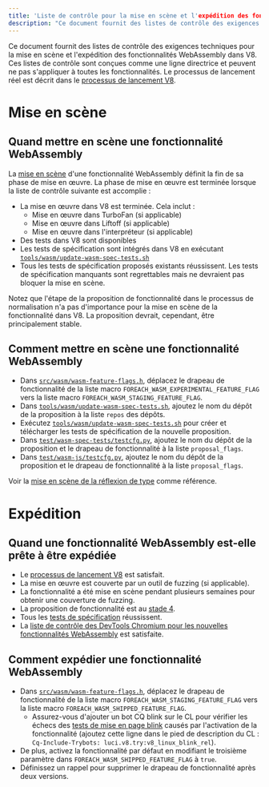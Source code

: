 ```yaml
---
title: 'Liste de contrôle pour la mise en scène et l'expédition des fonctionnalités WebAssembly'
description: "Ce document fournit des listes de contrôle des exigences techniques sur le moment où mettre en scène et expédier une fonctionnalité WebAssembly dans V8."
---
```

Ce document fournit des listes de contrôle des exigences techniques pour la mise en scène et l'expédition des fonctionnalités WebAssembly dans V8. Ces listes de contrôle sont conçues comme une ligne directrice et peuvent ne pas s'appliquer à toutes les fonctionnalités. Le processus de lancement réel est décrit dans le [processus de lancement V8](https://v8.dev/docs/feature-launch-process).

# Mise en scène

## Quand mettre en scène une fonctionnalité WebAssembly

La [mise en scène](https://docs.google.com/document/d/1ZgyNx7iLtRByBtbYi1GssWGefXXciLeADZBR_FxG-hE) d'une fonctionnalité WebAssembly définit la fin de sa phase de mise en œuvre. La phase de mise en œuvre est terminée lorsque la liste de contrôle suivante est accomplie :

- La mise en œuvre dans V8 est terminée. Cela inclut :
    - Mise en œuvre dans TurboFan (si applicable)
    - Mise en œuvre dans Liftoff (si applicable)
    - Mise en œuvre dans l'interpréteur (si applicable)
- Des tests dans V8 sont disponibles
- Les tests de spécification sont intégrés dans V8 en exécutant [`tools/wasm/update-wasm-spec-tests.sh`](https://cs.chromium.org/chromium/src/v8/tools/wasm/update-wasm-spec-tests.sh)
- Tous les tests de spécification proposés existants réussissent. Les tests de spécification manquants sont regrettables mais ne devraient pas bloquer la mise en scène.

Notez que l'étape de la proposition de fonctionnalité dans le processus de normalisation n'a pas d'importance pour la mise en scène de la fonctionnalité dans V8. La proposition devrait, cependant, être principalement stable.

## Comment mettre en scène une fonctionnalité WebAssembly

- Dans [`src/wasm/wasm-feature-flags.h`](https://cs.chromium.org/chromium/src/v8/src/wasm/wasm-feature-flags.h), déplacez le drapeau de fonctionnalité de la liste macro `FOREACH_WASM_EXPERIMENTAL_FEATURE_FLAG` vers la liste macro `FOREACH_WASM_STAGING_FEATURE_FLAG`.
- Dans [`tools/wasm/update-wasm-spec-tests.sh`](https://cs.chromium.org/chromium/src/v8/tools/wasm/update-wasm-spec-tests.sh), ajoutez le nom du dépôt de la proposition à la liste `repos` des dépôts.
- Exécutez [`tools/wasm/update-wasm-spec-tests.sh`](https://cs.chromium.org/chromium/src/v8/tools/wasm/update-wasm-spec-tests.sh) pour créer et télécharger les tests de spécification de la nouvelle proposition.
- Dans [`test/wasm-spec-tests/testcfg.py`](https://cs.chromium.org/chromium/src/v8/test/wasm-spec-tests/testcfg.py), ajoutez le nom du dépôt de la proposition et le drapeau de fonctionnalité à la liste `proposal_flags`.
- Dans [`test/wasm-js/testcfg.py`](https://cs.chromium.org/chromium/src/v8/test/wasm-js/testcfg.py), ajoutez le nom du dépôt de la proposition et le drapeau de fonctionnalité à la liste `proposal_flags`.

Voir la [mise en scène de la réflexion de type](https://crrev.com/c/1771791) comme référence.

# Expédition

## Quand une fonctionnalité WebAssembly est-elle prête à être expédiée

- Le [processus de lancement V8](https://v8.dev/docs/feature-launch-process) est satisfait.
- La mise en œuvre est couverte par un outil de fuzzing (si applicable).
- La fonctionnalité a été mise en scène pendant plusieurs semaines pour obtenir une couverture de fuzzing.
- La proposition de fonctionnalité est au [stade 4](https://github.com/WebAssembly/proposals).
- Tous les [tests de spécification](https://github.com/WebAssembly/spec/tree/master/test) réussissent.
- La [liste de contrôle des DevTools Chromium pour les nouvelles fonctionnalités WebAssembly](https://docs.google.com/document/d/1WbL-fGuLbbNr5-n_nRGo_ILqZFnh5ZjRSUcDTT3yI8s/preview) est satisfaite.

## Comment expédier une fonctionnalité WebAssembly

- Dans [`src/wasm/wasm-feature-flags.h`](https://source.chromium.org/chromium/chromium/src/+/master:v8/src/wasm/wasm-feature-flags.h), déplacez le drapeau de fonctionnalité de la liste macro `FOREACH_WASM_STAGING_FEATURE_FLAG` vers la liste macro `FOREACH_WASM_SHIPPED_FEATURE_FLAG`.
    - Assurez-vous d'ajouter un bot CQ blink sur le CL pour vérifier les échecs des [tests de mise en page blink](https://v8.dev/docs/blink-layout-tests) causés par l'activation de la fonctionnalité (ajoutez cette ligne dans le pied de description du CL : `Cq-Include-Trybots: luci.v8.try:v8_linux_blink_rel`).
- De plus, activez la fonctionnalité par défaut en modifiant le troisième paramètre dans `FOREACH_WASM_SHIPPED_FEATURE_FLAG` à `true`.
- Définissez un rappel pour supprimer le drapeau de fonctionnalité après deux versions.
